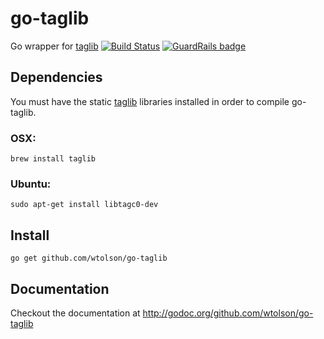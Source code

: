 go-taglib
=========

Go wrapper for [taglib](http://taglib.github.com/)
[![Build Status](https://travis-ci.org/wtolson/go-taglib.png)](https://travis-ci.org/wtolson/go-taglib) [![GuardRails badge](https://badges.production.guardrails.io/moul/go-taglib.svg)](https://www.guardrails.io)

Dependencies
------------

You must have the static [taglib](http://taglib.github.com/) libraries installed
in order to compile go-taglib.

### OSX:

    brew install taglib

### Ubuntu:

    sudo apt-get install libtagc0-dev

Install
-------

    go get github.com/wtolson/go-taglib

Documentation
-------------

Checkout the documentation at http://godoc.org/github.com/wtolson/go-taglib
